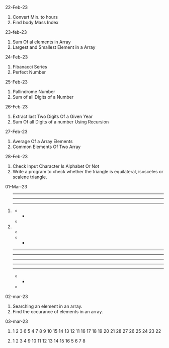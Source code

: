 22-Feb-23
1. Convert Min. to hours
2. Find body Mass Index

23-feb-23
1. Sum Of al elements in Array
2. Largest and Smallest Element in a Array

24-Feb-23
1. Fibanacci Series
2. Perfect Number

25-Feb-23
1. Pallindrome Number
2. Sum of all Digits of a Number

26-Feb-23
1. Extract last Two Digits Of a Given Year
2. Sum Of all Digits of a number Using Recursion

27-Feb-23
1. Average Of a Array Elements
2. Common Elements Of Two Array

28-Feb-23
1. Check Input Character Is Alphabet Or Not
2. Write a program to check whether the triangle is equilateral, isosceles or scalene triangle.

01-Mar-23
1.   * * * * * 
     * * * * 
     * * * 
     * * 
     *

2.   * 
     * * 
     * * * 
     * * * * 
     * * * * * 
     * * * * 
     * * * 
     * * 
     *

02-mar-23
1. Searching an element in an array.
2. Find the occurance of elements in an array.

03-mar-23
1.   1 
     2 3 
     6 5 4 
     7 8 9 10 
     15 14 13 12 11 
     16 17 18 19 20 21 
     28 27 26 25 24 23 22 

2.   1 2 3 4 
     9 10 11 12 
     13 14 15 16 
     5 6 7 8 

